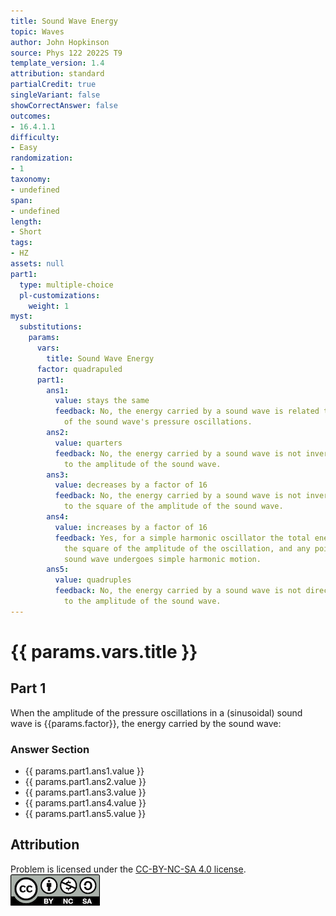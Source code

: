 ```yaml
---
title: Sound Wave Energy
topic: Waves
author: John Hopkinson
source: Phys 122 2022S T9
template_version: 1.4
attribution: standard
partialCredit: true
singleVariant: false
showCorrectAnswer: false
outcomes:
- 16.4.1.1
difficulty:
- Easy
randomization:
- 1
taxonomy:
- undefined
span:
- undefined
length:
- Short
tags:
- HZ
assets: null
part1:
  type: multiple-choice
  pl-customizations:
    weight: 1
myst:
  substitutions:
    params:
      vars:
        title: Sound Wave Energy
      factor: quadrapuled
      part1:
        ans1:
          value: stays the same
          feedback: No, the energy carried by a sound wave is related to the amplitude
            of the sound wave's pressure oscillations.
        ans2:
          value: quarters
          feedback: No, the energy carried by a sound wave is not inversely proportional
            to the amplitude of the sound wave.
        ans3:
          value: decreases by a factor of 16
          feedback: No, the energy carried by a sound wave is not inversely proportional
            to the square of the amplitude of the sound wave.
        ans4:
          value: increases by a factor of 16
          feedback: Yes, for a simple harmonic oscillator the total energy goes as
            the square of the amplitude of the oscillation, and any point on a sinusoidal
            sound wave undergoes simple harmonic motion.
        ans5:
          value: quadruples
          feedback: No, the energy carried by a sound wave is not directly proportional
            to the amplitude of the sound wave.
---
```

# {{ params.vars.title }}

## Part 1

When the amplitude of the pressure oscillations in a (sinusoidal) sound wave is {{params.factor}}, the energy carried by the sound wave:

### Answer Section

- {{ params.part1.ans1.value }}
- {{ params.part1.ans2.value }}
- {{ params.part1.ans3.value }}
- {{ params.part1.ans4.value }}
- {{ params.part1.ans5.value }}

## Attribution

Problem is licensed under the [CC-BY-NC-SA 4.0 license](https://creativecommons.org/licenses/by-nc-sa/4.0/).<br> ![The Creative Commons 4.0 license requiring attribution-BY, non-commercial-NC, and share-alike-SA license.](https://raw.githubusercontent.com/firasm/bits/master/by-nc-sa.png)